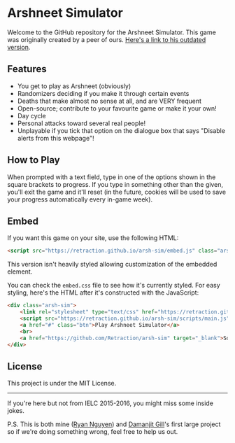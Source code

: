 # Arshneet Simulator

Welcome to the GitHub repository for the Arshneet Simulator. This game was originally created by a peer of ours. [Here's a link to his outdated version](https://4b4030124dae3ec07d9231fd34721a27e4e951d5.googledrive.com/host/0B8EmOAcQMuZbUnNmYTlBby1mOEU/).

## Features

- You get to play as Arshneet (obviously)
- Randomizers deciding if you make it through certain events
- Deaths that make almost no sense at all, and are VERY frequent
- Open-source; contribute to your favourite game or make it your own!
- Day cycle
- Personal attacks toward several real people!
- Unplayable if you tick that option on the dialogue box that says "Disable alerts from this webpage"!

## How to Play

When prompted with a text field, type in one of the options shown in the square brackets to progress. If you type in something other than the given, you'll exit the game and it'll reset (in the future, cookies will be used to save your progress automatically every in-game week).

## Embed

If you want this game on your site, use the following HTML:

```html
<script src="https://retraction.github.io/arsh-sim/embed.js" class="arshsim"></script>
```

This version isn't heavily styled allowing customization of the embedded element.

You can check the `embed.css` file to see how it's currently styled. For easy styling, here's the HTML after it's constructed with the JavaScript:

```html
<div class="arsh-sim">
	<link rel="stylesheet" type="text/css" href="https://retraction.github.io/arsh-sim/embed.css">
	<script src="https://retraction.github.io/arsh-sim/scripts/main.js"></script>
	<a href="#" class="btn">Play Arshneet Simulator</a>
	<br>
	<a href="https://github.com/Retraction/arsh-sim" target="_blank">Source</a>
</div>
```

## License

This project is under the MIT License.

---

If you're here but not from IELC 2015-2016, you might miss some inside jokes.

P.S. This is both mine ([Ryan Nguyen](https://github.com/Loquacious)) and [Damanjit Gill](https://github.com/Bergenfrundt)'s first large project so if we're doing something wrong, feel free to help us out.
